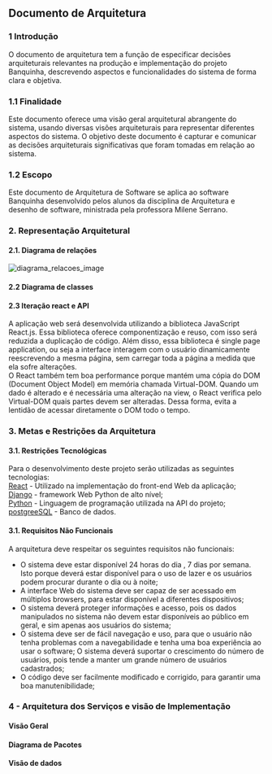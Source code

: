 ## Documento de Arquitetura

### 1 Introdução
O documento de arquitetura tem a função de especificar decisões arquiteturais relevantes na produção e implementação do projeto Banquinha, descrevendo aspectos e funcionalidades do sistema de forma clara e objetiva.

### 1.1 Finalidade
Este documento oferece uma visão geral arquitetural abrangente do sistema, usando diversas visões arquiteturais para representar diferentes aspectos do sistema. O objetivo deste documento é capturar e comunicar as decisões arquiteturais significativas que foram tomadas em relação ao sistema.

### 1.2 Escopo
Este documento de Arquitetura de Software se aplica ao software Banquinha desenvolvido pelos alunos da disciplina de Arquitetura e desenho de software, ministrada pela professora Milene Serrano.

### 2. Representação Arquitetural
#### 2.1. Diagrama de relações

![diagrama_relacoes_image](dinamica04/relacionamento.png)

#### 2.2 Diagrama de classes

#### 2.3 Iteração react e API

A aplicação web será desenvolvida utilizando a biblioteca JavaScript React.js. Essa biblioteca oferece componentização e reuso, com isso será reduzida a duplicação de código. Além disso, essa biblioteca é single page application, ou seja a interface interagem com o usuário dinamicamente reescrevendo a mesma página, sem carregar toda a página a medida que ela sofre alterações.  
O React também tem boa performance porque mantém uma cópia do DOM (Document Object Model) em memória chamada Virtual-DOM. Quando um dado é alterado e é necessária uma alteração na view, o React verifica pelo Virtual-DOM quais partes devem ser alteradas. Dessa forma, evita a lentidão de acessar diretamente o DOM todo o tempo.  

### 3. Metas e Restrições da Arquitetura
#### 3.1. Restrições Tecnológicas
Para o desenvolvimento deste projeto serão utilizadas as seguintes tecnologias:  
[React](https://reactjs.org/) - Utilizado na implementação do front-end Web da aplicação;   
[Django](https://www.djangoproject.com/) - framework Web Python de alto nível;  
[Python](https://www.python.org/) - Linguagem de programação utilizada na API do projeto;  
[postgreeSQL](https://www.postgresql.org/) - Banco de dados.  

#### 3.1. Requisitos Não Funcionais
A arquitetura deve respeitar os seguintes requisitos não funcionais:  
- O sistema deve estar disponível 24 horas do dia , 7 dias por semana. Isto porque deverá estar disponível para o uso de lazer e os usuários podem procurar durante o dia ou à noite;  
- A interface Web do sistema deve ser capaz de ser acessado em múltiplos browsers, para estar disponível a diferentes dispositivos;  
- O sistema deverá proteger informações e acesso, pois os dados manipulados no sistema não devem estar disponíveis ao público em geral, e sim apenas aos usuários do sistema;  
- O sistema deve ser de fácil navegação e uso, para que o usuário não tenha problemas com a navegabilidade e tenha uma boa experiência ao usar o software;
O sistema deverá suportar o crescimento do número de usuários, pois tende a manter um grande número de usuários cadastrados;  
- O código deve ser facilmente modificado e corrigido, para garantir uma boa manutenibilidade;

### 4 - Arquitetura dos Serviços e visão de Implementação
#### Visão Geral

#### Diagrama de Pacotes

#### Visão de dados
